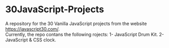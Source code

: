 # 30JavaScript-Projects
A repository for the 30 Vanilla JavaScript projects from the website https://javascript30.com/.  
Currently, the repo contans the following rojects:
1- JavaScript Drum Kit.
2- JavaScript & CSS clock.
